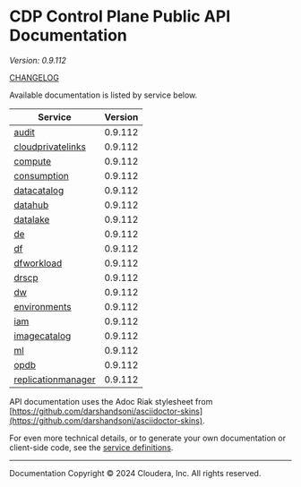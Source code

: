 # CDP Control Plane Public API Documentation

*Version: 0.9.112*

[CHANGELOG](CHANGELOG.md)

Available documentation is listed by service below.

| Service | Version |
| --- | --- |
| [audit](./audit/index.html) | 0.9.112 |
| [cloudprivatelinks](./cloudprivatelinks/index.html) | 0.9.112 |
| [compute](./compute/index.html) | 0.9.112 |
| [consumption](./consumption/index.html) | 0.9.112 |
| [datacatalog](./datacatalog/index.html) | 0.9.112 |
| [datahub](./datahub/index.html) | 0.9.112 |
| [datalake](./datalake/index.html) | 0.9.112 |
| [de](./de/index.html) | 0.9.112 |
| [df](./df/index.html) | 0.9.112 |
| [dfworkload](./dfworkload/index.html) | 0.9.112 |
| [drscp](./drscp/index.html) | 0.9.112 |
| [dw](./dw/index.html) | 0.9.112 |
| [environments](./environments/index.html) | 0.9.112 |
| [iam](./iam/index.html) | 0.9.112 |
| [imagecatalog](./imagecatalog/index.html) | 0.9.112 |
| [ml](./ml/index.html) | 0.9.112 |
| [opdb](./opdb/index.html) | 0.9.112 |
| [replicationmanager](./replicationmanager/index.html) | 0.9.112 |

API documentation uses the Adoc Riak stylesheet from
[https://github.com/darshandsoni/asciidoctor-skins](https://github.com/darshandsoni/asciidoctor-skins).

For even more technical details, or to generate your own documentation or client-side code, see the
[service definitions](swagger/).

----

Documentation Copyright © 2024 Cloudera, Inc. All rights reserved.

